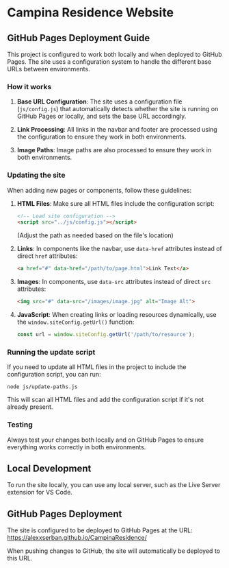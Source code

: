 # Campina Residence Website

## GitHub Pages Deployment Guide

This project is configured to work both locally and when deployed to GitHub Pages. The site uses a configuration system to handle the different base URLs between environments.

### How it works

1. **Base URL Configuration**: The site uses a configuration file (`js/config.js`) that automatically detects whether the site is running on GitHub Pages or locally, and sets the base URL accordingly.

2. **Link Processing**: All links in the navbar and footer are processed using the configuration to ensure they work in both environments.

3. **Image Paths**: Image paths are also processed to ensure they work in both environments.

### Updating the site

When adding new pages or components, follow these guidelines:

1. **HTML Files**: Make sure all HTML files include the configuration script:
   ```html
   <!-- Load site configuration -->
   <script src="../js/config.js"></script>
   ```
   (Adjust the path as needed based on the file's location)

2. **Links**: In components like the navbar, use `data-href` attributes instead of direct `href` attributes:
   ```html
   <a href="#" data-href="/path/to/page.html">Link Text</a>
   ```

3. **Images**: In components, use `data-src` attributes instead of direct `src` attributes:
   ```html
   <img src="#" data-src="/images/image.jpg" alt="Image Alt">
   ```

4. **JavaScript**: When creating links or loading resources dynamically, use the `window.siteConfig.getUrl()` function:
   ```javascript
   const url = window.siteConfig.getUrl('/path/to/resource');
   ```

### Running the update script

If you need to update all HTML files in the project to include the configuration script, you can run:

```
node js/update-paths.js
```

This will scan all HTML files and add the configuration script if it's not already present.

### Testing

Always test your changes both locally and on GitHub Pages to ensure everything works correctly in both environments.

## Local Development

To run the site locally, you can use any local server, such as the Live Server extension for VS Code.

## GitHub Pages Deployment

The site is configured to be deployed to GitHub Pages at the URL: https://alexxserban.github.io/CampinaResidence/

When pushing changes to GitHub, the site will automatically be deployed to this URL. 